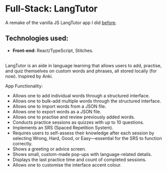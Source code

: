 # Full-Stack: LangTutor

A remake of the vanilla JS LangTutor app I did [before](https://github.com/molghi/languages).

## Technologies used:

-   **Front-end:** React/TypeScript, Stitches. <br> <br>

LangTutor is an aide in language learning that allows users to add, practise, and quiz themselves on custom words and phrases, all stored locally (for now). Inspired by Anki.

App Functionality:

-   Allows one to add individual words through a structured interface.
-   Allows one to bulk-add multiple words through the structured interface.
-   Allows one to import words from a JSON file.
-   Allows one to export words as a JSON file.
-   Allows one to practise and review previously added words.
-   Conducts practice sessions as quizzes with up to 10 questions.
-   Implements an SRS (Spaced Repetition System).
-   Requires users to self-assess their knowledge after each session by selecting Wrong, Hard, Good, or Easy—essential for the SRS to function correctly.
-   Shows a greeting or advice screen.
-   Shows small, custom-made pop-ups with language-related details.
-   Displays the last practice time and count of completed sessions.
-   Allows one to customise the interface accent colour.
